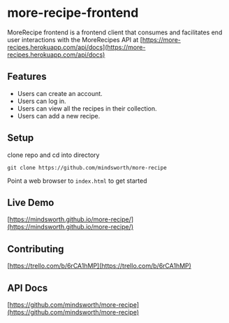 # more-recipe-frontend

MoreRecipe frontend is a frontend client that consumes and facilitates end user interactions with the MoreRecipes API at 
[https://more-recipes.herokuapp.com/api/docs](https://more-recipes.herokuapp.com/api/docs)


## Features

- Users can create an account.
- Users can log in.
- Users can view all the recipes in their collection.
- Users can add a new recipe.

## Setup

clone repo and cd into directory 
```
git clone https://github.com/mindsworth/more-recipe
```

Point a web browser to `index.html`  to get started

## Live Demo

[https://mindsworth.github.io/more-recipe/](https://mindsworth.github.io/more-recipe/)

## Contributing

[https://trello.com/b/6rCA1hMP](https://trello.com/b/6rCA1hMP)

## API Docs

[https://github.com/mindsworth/more-recipe](https://github.com/mindsworth/more-recipe) 
